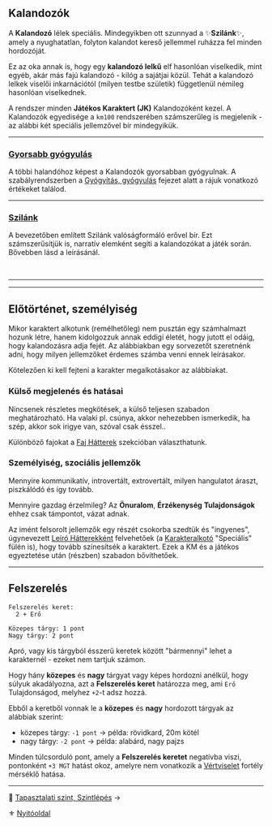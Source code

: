 ## Kalandozók

A **Kalandozó** lélek speciális. Mindegyikben ott szunnyad a ✨**Szilánk**✨, amely a nyughatatlan, folyton kalandot kereső jellemmel ruházza fel minden hordozóját.

Ez az oka annak is, hogy egy **kalandozó lelkű** elf hasonlóan viselkedik, mint egyéb, akár más fajú kalandozó - kilóg a sajátjai közül. Tehát a kalandozó lelkek viselői inkarnációtól (milyen testbe születik) függetlenül némileg hasonlóan viselkednek.

A rendszer minden **Játékos Karaktert (JK)** Kalandozóként kezel. A Kalandozók egyedisége a `km100` rendszerében számszerűleg is megjelenik - az alábbi két speciális jellemzővel bír mindegyikük. 

---
### [Gyorsabb gyógyulás](130_gyogyitas_gyogyulas.md) 

A többi halandóhoz képest a Kalandozók gyorsabban gyógyulnak. A szabályrendszerben a [Gyógyítás, gyógyulás](130_gyogyitas_gyogyulas.md) fejezet alatt a rájuk vonatkozó értékeket találod.

---
### [Szilánk](017_03_szilank.md)

A bevezetőben említett Szilánk valóságformáló erővel bír. Ezt számszerűsítjük is, narratív elemként segíti a kalandozókat a játék során. Bővebben lásd a leírásánál.

<br />

---
---
## Előtörténet, személyiség

Mikor karaktert alkotunk (remélhetőleg) nem pusztán egy számhalmazt hozunk létre, hanem kidolgozzuk annak eddigi életét, hogy jutott el odáig, hogy kalandozásra adja fejét. Az alábbiakban egy sorvezetőt szeretnénk adni, hogy milyen jellemzőket érdemes számba venni ennek leírásakor.

Kötelezően ki kell fejteni a karakter megalkotásakor az alábbiakat.

### Külső megjelenés és hatásai

Nincsenek részletes megkötések, a külső teljesen szabadon meghatározható. Ha valaki pl. csúnya, akkor nehezebben ismerkedik, ha szép, akkor sok irigye van, szóval csak ésszel..

Különböző fajokat a [Faj Hátterek](021_faj_hatterek.md) szekcióban választhatunk.

### Személyiség, szociális jellemzők

Mennyire kommunikatív, introvertált, extrovertált, milyen hangulatot áraszt, piszkálódó és így tovább.

Mennyire gazdag érzelmileg? Az **Önuralom**, **Érzékenység** **Tulajdonságok** ehhez csak támpontot, vázat adnak.

Az imént felsorolt jellemzők egy részét csokorba szedtük és "ingyenes", úgynevezett [Leíró Hátterekként](022_leiro_hatterek.md) felvehetőek (a [Karakteralkotó](start.md#karakteralkot%C3%B3) "Speciális" fülén is), hogy tovább színesítsék a karaktert. Ezek a KM és a játékos egyeztetése után (részben) szabadon bővíthetőek.

---
## Felszerelés

```
Felszerelés keret:
  2 + Erő

Közepes tárgy: 1 pont
Nagy tárgy: 2 pont
```

Apró, vagy kis tárgyból ésszerű keretek között "bármennyi" lehet a karakternél - ezeket nem tartjuk számon.

Hogy hány **közepes** és **nagy** tárgyat vagy képes hordozni anélkül, hogy súlyuk akadályozna, azt a **Felszerelés keret** határozza meg, ami `Erő` Tulajdonságod, melyhez `+2`-t adsz hozzá.

Ebből a keretből vonnak le a **közepes** és **nagy** hordozott tárgyak az alábbiak szerint:

- közepes tárgy: `-1 pont` → példa: rövidkard, 20m kötél
- nagy tárgy: `-2 pont` → példa: alabárd, nagy pajzs

Minden túlcsorduló pont, amely a **Felszerelés keretet** negatívba viszi, pontonként `+3 MGT` hatást okoz, amelyre nem vonatkozik a [Vértviselet](fortelyok.harci/vertviselet.md) fortély mérséklő hatása.

---
🔗 [Tapasztalati szint, Szintlépés](013_tsz_szintlepes.md) →

⚜️ [Nyitóoldal](start.md#1-karakteralkot%C3%A1s)
